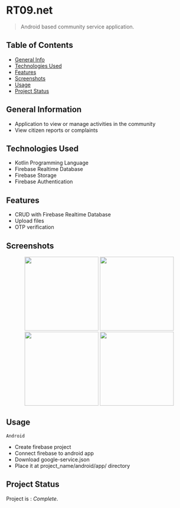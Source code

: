 # RT09.net
> Android based community service application.

## Table of Contents
* [General Info](#general-information)
* [Technologies Used](#technologies-used)
* [Features](#features)
* [Screenshots](#screenshots)
* [Usage](#usage)
* [Project Status](#project-status)
<!-- * [Contact](#contact) -->

## General Information
- Application to view or manage activities in the community
- View citizen reports or complaints

## Technologies Used
- Kotlin Programming Language
- Firebase Realtime Database
- Firebase Storage
- Firebase Authentication

## Features
- CRUD with Firebase Realtime Database
- Upload files
- OTP verification

## Screenshots
<p align="center">
  <img width="200" src="https://user-images.githubusercontent.com/83572055/119615302-702f0b80-be29-11eb-8a8b-09301ff0d1d8.jpg">
  <img width="200" src="https://user-images.githubusercontent.com/83572055/119615388-89d05300-be29-11eb-8e1f-b23b999e510b.jpg">
  <img width="200" src="https://user-images.githubusercontent.com/83572055/119615415-9359bb00-be29-11eb-8cd5-a778f6b4c1f4.jpg">
  <img width="200" src="https://user-images.githubusercontent.com/83572055/119615452-9d7bb980-be29-11eb-8e13-f02097756997.jpg">
</p>

## Usage
`Android`
  - Create firebase project
  - Connect firebase to android app
  - Download google-service.json
  - Place it at project_name/android/app/ directory

## Project Status
Project is : _Complete_.

<!-- ## Contact
Created by [@flynerdpl](https://www.flynerd.pl/) - feel free to contact me! -->
